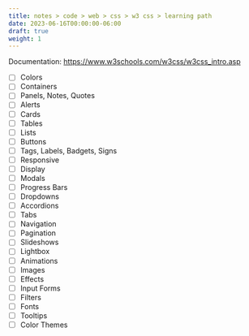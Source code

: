 ```yaml
---
title: notes > code > web > css > w3 css > learning path
date: 2023-06-16T00:00:00-06:00
draft: true
weight: 1
---
```


Documentation: https://www.w3schools.com/w3css/w3css_intro.asp
- [ ] Colors
- [ ] Containers
- [ ] Panels, Notes, Quotes
- [ ] Alerts
- [ ] Cards
- [ ] Tables
- [ ] Lists
- [ ] Buttons
- [ ] Tags, Labels, Badgets, Signs
- [ ] Responsive
- [ ] Display
- [ ] Modals
- [ ] Progress Bars
- [ ] Dropdowns
- [ ] Accordions
- [ ] Tabs
- [ ] Navigation
- [ ] Pagination
- [ ] Slideshows
- [ ] Lightbox
- [ ] Animations
- [ ] Images
- [ ] Effects
- [ ] Input Forms
- [ ] Filters
- [ ] Fonts
- [ ] Tooltips
- [ ] Color Themes
